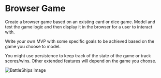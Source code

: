 # Browser Game

Create a browser game based on an existing card or dice game. Model and test the game logic and then display it in the browser for a user to interact with.

Write your own MVP with some specific goals to be achieved based on the game you choose to model.

You might use persistence to keep track of the state of the game or track scores/wins. Other extended features will depend on the game you choose.

![BattleShips Image](https://user-images.githubusercontent.com/38946410/46011481-dfbf2c80-c0bd-11e8-97b0-40f541d2356d.png)

